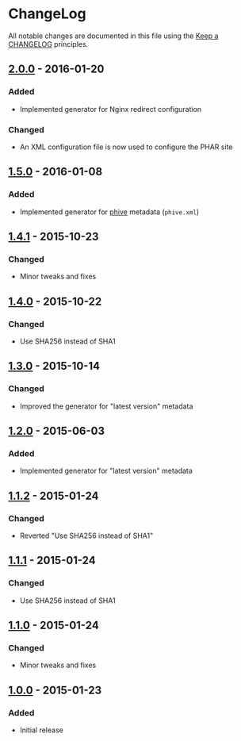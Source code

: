 # ChangeLog

All notable changes are documented in this file using the [Keep a CHANGELOG](http://keepachangelog.com/) principles.

## [2.0.0] - 2016-01-20

### Added

* Implemented generator for Nginx redirect configuration

### Changed

* An XML configuration file is now used to configure the PHAR site

## [1.5.0] - 2016-01-08

### Added

* Implemented generator for [phive](https://phar.io/) metadata (`phive.xml`)

## [1.4.1] - 2015-10-23

### Changed

* Minor tweaks and fixes

## [1.4.0] - 2015-10-22

### Changed

* Use SHA256 instead of SHA1

## [1.3.0] - 2015-10-14

### Changed

* Improved the generator for "latest version" metadata

## [1.2.0] - 2015-06-03

### Added

* Implemented generator for "latest version" metadata

## [1.1.2] - 2015-01-24

### Changed

* Reverted "Use SHA256 instead of SHA1"

## [1.1.1] - 2015-01-24

### Changed

* Use SHA256 instead of SHA1

## [1.1.0] - 2015-01-24

### Changed

* Minor tweaks and fixes

## [1.0.0] - 2015-01-23

### Added

* Initial release

[2.0.0]: https://github.com/sebastianbergmann/phar-site-generator/compare/1.5.0...2.0.0
[1.5.0]: https://github.com/sebastianbergmann/phar-site-generator/compare/1.4.1...1.5.0
[1.4.1]: https://github.com/sebastianbergmann/phar-site-generator/compare/1.4.0...1.4.1
[1.4.0]: https://github.com/sebastianbergmann/phar-site-generator/compare/1.3.0...1.4.0
[1.3.0]: https://github.com/sebastianbergmann/phar-site-generator/compare/1.2.0...1.3.0
[1.2.0]: https://github.com/sebastianbergmann/phar-site-generator/compare/1.1.2...1.2.0
[1.1.2]: https://github.com/sebastianbergmann/phar-site-generator/compare/1.1.1...1.1.2
[1.1.1]: https://github.com/sebastianbergmann/phar-site-generator/compare/1.1.0...1.1.1
[1.1.0]: https://github.com/sebastianbergmann/phar-site-generator/compare/1.0.0...1.1.0
[1.0.0]: https://github.com/sebastianbergmann/phar-site-generator/compare/4d7ef1583de1ef78ad0d874477e50cac205d1a6a...1.0.0

